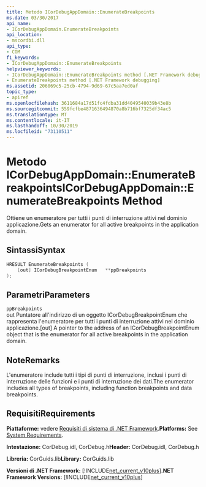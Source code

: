 ```yaml
---
title: Metodo ICorDebugAppDomain::EnumerateBreakpoints
ms.date: 03/30/2017
api_name:
- ICorDebugAppDomain.EnumerateBreakpoints
api_location:
- mscordbi.dll
api_type:
- COM
f1_keywords:
- ICorDebugAppDomain::EnumerateBreakpoints
helpviewer_keywords:
- ICorDebugAppDomain::EnumerateBreakpoints method [.NET Framework debugging]
- EnumerateBreakpoints method [.NET Framework debugging]
ms.assetid: 206069c5-25cb-4794-9d69-67c5aa7ed0af
topic_type:
- apiref
ms.openlocfilehash: 3611684a17d51fc4fdba31dd4049540039b43e8b
ms.sourcegitcommit: 559fcfbe4871636494870a8b716bf7325df34ac5
ms.translationtype: MT
ms.contentlocale: it-IT
ms.lasthandoff: 10/30/2019
ms.locfileid: "73110511"
---
```

# <a name="icordebugappdomainenumeratebreakpoints-method"></a><span data-ttu-id="c2d79-102">Metodo ICorDebugAppDomain::EnumerateBreakpoints</span><span class="sxs-lookup"><span data-stu-id="c2d79-102">ICorDebugAppDomain::EnumerateBreakpoints Method</span></span>
<span data-ttu-id="c2d79-103">Ottiene un enumeratore per tutti i punti di interruzione attivi nel dominio applicazione.</span><span class="sxs-lookup"><span data-stu-id="c2d79-103">Gets an enumerator for all active breakpoints in the application domain.</span></span>  
  
## <a name="syntax"></a><span data-ttu-id="c2d79-104">Sintassi</span><span class="sxs-lookup"><span data-stu-id="c2d79-104">Syntax</span></span>  
  
```cpp  
HRESULT EnumerateBreakpoints (  
    [out] ICorDebugBreakpointEnum   **ppBreakpoints  
);  
```  
  
## <a name="parameters"></a><span data-ttu-id="c2d79-105">Parametri</span><span class="sxs-lookup"><span data-stu-id="c2d79-105">Parameters</span></span>  
 `ppBreakpoints`  
 <span data-ttu-id="c2d79-106">out Puntatore all'indirizzo di un oggetto ICorDebugBreakpointEnum che rappresenta l'enumeratore per tutti i punti di interruzione attivi nel dominio applicazione.</span><span class="sxs-lookup"><span data-stu-id="c2d79-106">[out] A pointer to the address of an ICorDebugBreakpointEnum object that is the enumerator for all active breakpoints in the application domain.</span></span>  
  
## <a name="remarks"></a><span data-ttu-id="c2d79-107">Note</span><span class="sxs-lookup"><span data-stu-id="c2d79-107">Remarks</span></span>  
 <span data-ttu-id="c2d79-108">L'enumeratore include tutti i tipi di punti di interruzione, inclusi i punti di interruzione delle funzioni e i punti di interruzione dei dati.</span><span class="sxs-lookup"><span data-stu-id="c2d79-108">The enumerator includes all types of breakpoints, including function breakpoints and data breakpoints.</span></span>  
  
## <a name="requirements"></a><span data-ttu-id="c2d79-109">Requisiti</span><span class="sxs-lookup"><span data-stu-id="c2d79-109">Requirements</span></span>  
 <span data-ttu-id="c2d79-110">**Piattaforme:** vedere [Requisiti di sistema di .NET Framework](../../../../docs/framework/get-started/system-requirements.md).</span><span class="sxs-lookup"><span data-stu-id="c2d79-110">**Platforms:** See [System Requirements](../../../../docs/framework/get-started/system-requirements.md).</span></span>  
  
 <span data-ttu-id="c2d79-111">**Intestazione:** CorDebug.idl, CorDebug.h</span><span class="sxs-lookup"><span data-stu-id="c2d79-111">**Header:** CorDebug.idl, CorDebug.h</span></span>  
  
 <span data-ttu-id="c2d79-112">**Libreria:** CorGuids.lib</span><span class="sxs-lookup"><span data-stu-id="c2d79-112">**Library:** CorGuids.lib</span></span>  
  
 <span data-ttu-id="c2d79-113">**Versioni di .NET Framework:** [!INCLUDE[net_current_v10plus](../../../../includes/net-current-v10plus-md.md)]</span><span class="sxs-lookup"><span data-stu-id="c2d79-113">**.NET Framework Versions:** [!INCLUDE[net_current_v10plus](../../../../includes/net-current-v10plus-md.md)]</span></span>
